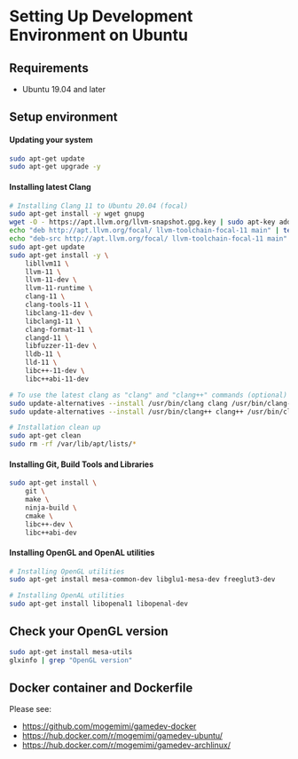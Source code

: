 # Setting Up Development Environment on Ubuntu

## Requirements

* Ubuntu 19.04 and later

## Setup environment

#### Updating your system

```sh
sudo apt-get update
sudo apt-get upgrade -y
```

#### Installing latest Clang

```sh
# Installing Clang 11 to Ubuntu 20.04 (focal)
sudo apt-get install -y wget gnupg
wget -O - https://apt.llvm.org/llvm-snapshot.gpg.key | sudo apt-key add -
echo "deb http://apt.llvm.org/focal/ llvm-toolchain-focal-11 main" | tee /etc/apt/sources.list.d/llvm.list
echo "deb-src http://apt.llvm.org/focal/ llvm-toolchain-focal-11 main" | tee -a /etc/apt/sources.list.d/llvm.list
sudo apt-get update
sudo apt-get install -y \
    libllvm11 \
    llvm-11 \
    llvm-11-dev \
    llvm-11-runtime \
    clang-11 \
    clang-tools-11 \
    libclang-11-dev \
    libclang1-11 \
    clang-format-11 \
    clangd-11 \
    libfuzzer-11-dev \
    lldb-11 \
    lld-11 \
    libc++-11-dev \
    libc++abi-11-dev

# To use the latest clang as "clang" and "clang++" commands (optional)
sudo update-alternatives --install /usr/bin/clang clang /usr/bin/clang-11 10
sudo update-alternatives --install /usr/bin/clang++ clang++ /usr/bin/clang++-11 10

# Installation clean up
sudo apt-get clean
sudo rm -rf /var/lib/apt/lists/*
```

#### Installing Git, Build Tools and Libraries

```sh
sudo apt-get install \
    git \
    make \
    ninja-build \
    cmake \
    libc++-dev \
    libc++abi-dev
```

#### Installing OpenGL and OpenAL utilities

```sh
# Installing OpenGL utilities
sudo apt-get install mesa-common-dev libglu1-mesa-dev freeglut3-dev

# Installing OpenAL utilities
sudo apt-get install libopenal1 libopenal-dev
```

## Check your OpenGL version

```sh
sudo apt-get install mesa-utils
glxinfo | grep "OpenGL version"
```

## Docker container and Dockerfile

Please see:

* <https://github.com/mogemimi/gamedev-docker>
* <https://hub.docker.com/r/mogemimi/gamedev-ubuntu/>
* <https://hub.docker.com/r/mogemimi/gamedev-archlinux/>
